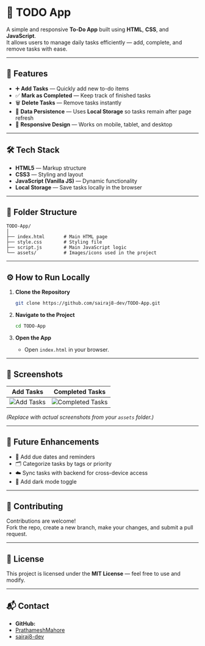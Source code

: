 # 📝 TODO App

A simple and responsive **To-Do App** built using **HTML**, **CSS**, and **JavaScript**.  
It allows users to manage daily tasks efficiently — add, complete, and remove tasks with ease.

---

## 🚀 Features

- ➕ **Add Tasks** — Quickly add new to-do items  
- ✅ **Mark as Completed** — Keep track of finished tasks  
- 🗑 **Delete Tasks** — Remove tasks instantly  
- 💾 **Data Persistence** — Uses **Local Storage** so tasks remain after page refresh  
- 📱 **Responsive Design** — Works on mobile, tablet, and desktop  

---

## 🛠 Tech Stack

- **HTML5** — Markup structure  
- **CSS3** — Styling and layout  
- **JavaScript (Vanilla JS)** — Dynamic functionality  
- **Local Storage** — Save tasks locally in the browser  

---

## 📂 Folder Structure
```
TODO-App/
│
├── index.html       # Main HTML page
├── style.css        # Styling file
├── script.js        # Main JavaScript logic
└── assets/          # Images/icons used in the project
```

---

## ⚙️ How to Run Locally

1. **Clone the Repository**
   ```bash
   git clone https://github.com/sairaj8-dev/TODO-App.git
   ```

2. **Navigate to the Project**
   ```bash
   cd TODO-App
   ```

3. **Open the App**
   - Open `index.html` in your browser.



---

## 📸 Screenshots
| Add Tasks | Completed Tasks |
|-----------|-----------------|
| ![Add Tasks](assets/screenshots/add-task.png) | ![Completed Tasks](assets/screenshots/completed-task.png) |

*(Replace with actual screenshots from your `assets` folder.)*

---

## 🔮 Future Enhancements

- 📅 Add due dates and reminders  
- 🗂 Categorize tasks by tags or priority  
- ☁️ Sync tasks with backend for cross-device access  
- 🌙 Add dark mode toggle  

---

## 🤝 Contributing

Contributions are welcome!  
Fork the repo, create a new branch, make your changes, and submit a pull request.

---

## 📜 License

This project is licensed under the **MIT License** — feel free to use and modify.

---

## 📬 Contact

- **GitHub:**
- [PrathameshMahore](https://github.com/PrathameshMahore)
-  [sairaj8-dev](https://github.com/sairaj8-dev)  
